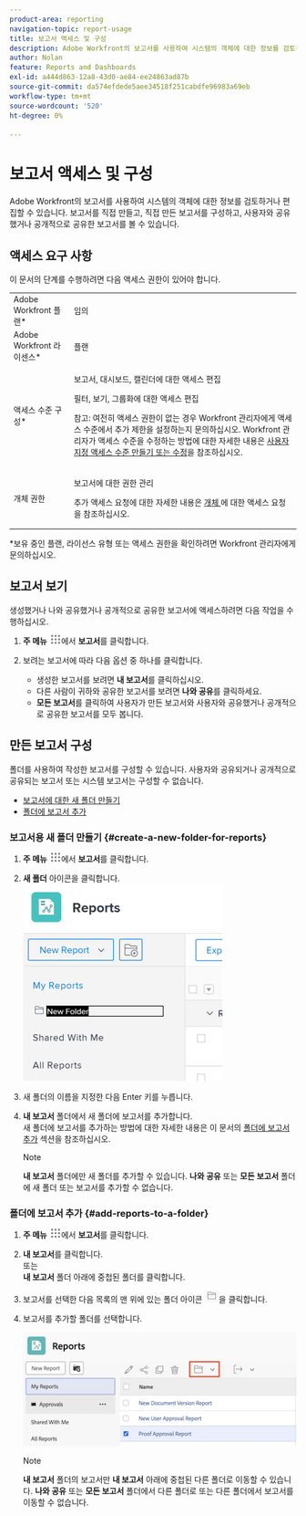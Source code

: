 ```yaml
---
product-area: reporting
navigation-topic: report-usage
title: 보고서 액세스 및 구성
description: Adobe Workfront의 보고서를 사용하여 시스템의 객체에 대한 정보를 검토하거나 편집할 수 있습니다. 보고서를 직접 만들고, 직접 만든 보고서를 구성하고, 사용자와 공유했거나 공개적으로 공유한 보고서를 볼 수 있습니다.
author: Nolan
feature: Reports and Dashboards
exl-id: a444d863-12a8-43d0-ae84-ee24863ad87b
source-git-commit: da574efdede5aee34518f251cabdfe96983a69eb
workflow-type: tm+mt
source-wordcount: '520'
ht-degree: 0%

---
```


# 보고서 액세스 및 구성

Adobe Workfront의 보고서를 사용하여 시스템의 객체에 대한 정보를 검토하거나 편집할 수 있습니다. 보고서를 직접 만들고, 직접 만든 보고서를 구성하고, 사용자와 공유했거나 공개적으로 공유한 보고서를 볼 수 있습니다.

## 액세스 요구 사항

이 문서의 단계를 수행하려면 다음 액세스 권한이 있어야 합니다.

<table style="table-layout:auto"> 
 <col> 
 <col> 
 <tbody> 
  <tr> 
   <td role="rowheader">Adobe Workfront 플랜*</td> 
   <td> <p>임의</p> </td> 
  </tr> 
  <tr> 
   <td role="rowheader">Adobe Workfront 라이센스*</td> 
   <td> <p>플랜 </p> </td> 
  </tr> 
  <tr> 
   <td role="rowheader">액세스 수준 구성*</td> 
   <td> <p>보고서, 대시보드, 캘린더에 대한 액세스 편집</p> <p>필터, 보기, 그룹화에 대한 액세스 편집</p> <p>참고: 여전히 액세스 권한이 없는 경우 Workfront 관리자에게 액세스 수준에서 추가 제한을 설정하는지 문의하십시오. Workfront 관리자가 액세스 수준을 수정하는 방법에 대한 자세한 내용은 <a href="../../../administration-and-setup/add-users/configure-and-grant-access/create-modify-access-levels.md" class="MCXref xref">사용자 지정 액세스 수준 만들기 또는 수정</a>을 참조하십시오.</p> </td> 
  </tr> 
  <tr> 
   <td role="rowheader">개체 권한</td> 
   <td> <p>보고서에 대한 권한 관리</p> <p>추가 액세스 요청에 대한 자세한 내용은 <a href="../../../workfront-basics/grant-and-request-access-to-objects/request-access.md" class="MCXref xref">개체 </a>에 대한 액세스 요청 을 참조하십시오.</p> </td> 
  </tr> 
 </tbody> 
</table>

&#42;보유 중인 플랜, 라이선스 유형 또는 액세스 권한을 확인하려면 Workfront 관리자에게 문의하십시오.

## 보고서 보기

생성했거나 나와 공유했거나 공개적으로 공유한 보고서에 액세스하려면 다음 작업을 수행하십시오.

1. **주 메뉴** ![주 메뉴 아이콘](assets/main-menu-icon.png)에서 **보고서**&#x200B;를 클릭합니다.

1. 보려는 보고서에 따라 다음 옵션 중 하나를 클릭합니다.

   * 생성한 보고서를 보려면 **내 보고서**&#x200B;를 클릭하십시오.
   * 다른 사람이 귀하와 공유한 보고서를 보려면 **나와 공유**&#x200B;를 클릭하세요.
   * **모든 보고서**&#x200B;를 클릭하여 사용자가 만든 보고서와 사용자와 공유했거나 공개적으로 공유한 보고서를 모두 봅니다.

## 만든 보고서 구성

폴더를 사용하여 작성한 보고서를 구성할 수 있습니다. 사용자와 공유되거나 공개적으로 공유되는 보고서 또는 시스템 보고서는 구성할 수 없습니다.

* [보고서에 대한 새 폴더 만들기](#create-a-new-folder-for-reports)
* [폴더에 보고서 추가](#add-reports-to-a-folder)

### 보고서용 새 폴더 만들기 {#create-a-new-folder-for-reports}

1. **주 메뉴** ![주 메뉴 아이콘](assets/main-menu-icon.png)에서 **보고서**&#x200B;를 클릭합니다.

1. **새 폴더** 아이콘을 클릭합니다.\
   ![새 폴더 아이콘](assets/nwe-new-folder-350x346.png)

1. 새 폴더의 이름을 지정한 다음 Enter 키를 누릅니다.
1. **내 보고서** 폴더에서 새 폴더에 보고서를 추가합니다.\
   새 폴더에 보고서를 추가하는 방법에 대한 자세한 내용은 이 문서의 [폴더에 보고서 추가](#add-reports-to-a-folder) 섹션을 참조하십시오.

   >[!NOTE]
   >
   >**내 보고서** 폴더에만 새 폴더를 추가할 수 있습니다. **나와 공유** 또는 **모든 보고서** 폴더에 새 폴더 또는 보고서를 추가할 수 없습니다.

### 폴더에 보고서 추가 {#add-reports-to-a-folder}

1. **주 메뉴** ![주 메뉴 아이콘](assets/main-menu-icon.png)에서 **보고서**&#x200B;를 클릭합니다.

1. **내 보고서**&#x200B;를 클릭합니다.\
   또는\
   **내 보고서** 폴더 아래에 중첩된 폴더를 클릭합니다.

1. 보고서를 선택한 다음 목록의 맨 위에 있는 폴더 아이콘 ![폴더 아이콘](assets/folder-icon.png)을 클릭합니다.

1. 보고서를 추가할 폴더를 선택합니다.

   ![보고서를 이동할 폴더 선택](assets/choose-folder.png)

   >[!NOTE]
   >
   >**내 보고서** 폴더의 보고서만 **내 보고서** 아래에 중첩된 다른 폴더로 이동할 수 있습니다. **나와 공유** 또는 **모든 보고서** 폴더에서 다른 폴더로 또는 다른 폴더에서 보고서를 이동할 수 없습니다.



